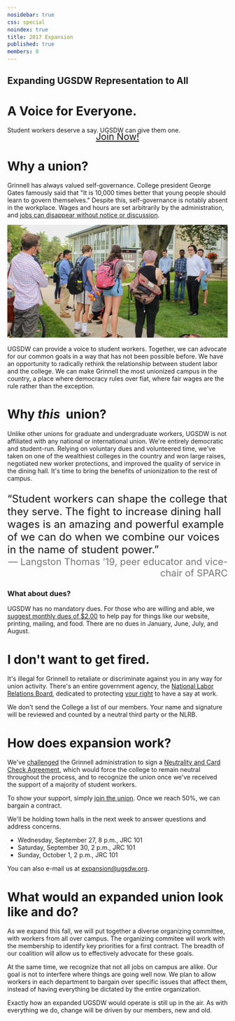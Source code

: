 ```yaml
---
nosidebar: true
css: special
noindex: true
title: 2017 Expansion
published: true
members: 0
---
```


<div class="text-banner">
    <h2 class="subtitle">Expanding UGSDW Representation to All</h2>
    <h1 class="title">A Voice for Everyone.</h1>
</div>

<span>
Student workers deserve a say.  UGSDW can give them one.
</span>

<div style="text-align: center">
<a href="/join" style="width: 60%; font-size: 1.5em; border-width: 2.5rem; border-color: #b22 white #b22 white; height: 0; padding: 0; line-height: 0; min-width: 240px" class="button">
Join Now!
</a>
</div>

# Why a union?

Grinnell has always valued self-governance. College president George Gates 
famously said that "It is 10,000 times better that young people should learn to 
govern themselves." Despite this, self-governance is notably absent in 
the workplace. Wages and hours are set arbitrarily by the administration, and
[jobs can disappear without notice or discussion](/2017/08/26/statement-on-the-closing-of-bob-s-underground-cafe-and-lyle-s-pub/).

![Expansion announcement](/assets/news/expansion_watching.jpg)

UGSDW can provide a voice to student workers. Together, we can advocate for our
common goals in a way that has not been possible before. We have an opportunity
to radically rethink the relationship between student labor and the college. We
can make Grinnell the most unionized campus in the country, a place where 
democracy rules over fiat, where fair wages are the rule rather than the
exception.

# Why *this* &nbsp;union?

Unlike other unions for graduate and undergraduate workers, UGSDW is not
affiliated with any national or international union. We're entirely 
democratic and student-run.  Relying on voluntary dues and volunteered time,
we've taken on one of the wealthiest colleges in the country and won large
raises, negotiated new worker protections, and improved the quality of service
in the dining hall. It's time to bring the benefits of unionization to the
rest of campus.

<div class="text-banner" style="font-size: 1.5rem; margin: 1em 0">
&ldquo;Student workers can shape the college that they serve. The fight to increase
dining hall wages is an amazing and powerful example of we can do when we
combine our voices in the name of student power.&rdquo;
<div style="color: #777; font-size: 0.9em; text-align: right">
— Langston Thomas &rsquo;19, peer educator and vice-chair of SPARC
</div>
</div>

### What about dues?

UGSDW has no mandatory dues. For those who are willing and able, we [suggest
monthly dues of $2.00](/members/dues/) to help pay for things like our 
website, printing, mailing, and food. 
There are no dues in January, June, July, and August.

# I don't want to get fired.

It's illegal for Grinnell to retaliate or discriminate against you in any way
for union activity.  There's an entire government agency, the [National Labor
Relations Board](http://www.nlrb.gov), dedicated to protecting 
[your right](/members/rights) to have a say at work.

We don't send the College a list of our members.  Your name and signature will
be reviewed and counted by a neutral third party or the NLRB.


# How does expansion work?

We've [challenged](/assets/news/open_letter.pdf) the Grinnell administration to 
sign a [Neutrality and Card Check Agreement](/assets/news/neutrality.pdf),
which would force the college to remain neutral throughout the process, and to
recognize the union once we've received the support of a majority of student
workers.

To show your support, simply [join the union](/join). Once we reach 50%, we
can bargain a contract.

We'll be holding town halls in the next week to answer questions and address
concerns.

- Wednesday, September 27, 8 p.m., JRC 101
- Saturday, September 30, 2 p.m., JRC 101
- Sunday, October 1, 2 p.m., JRC 101

You can also e-mail us at <expansion@ugsdw.org>.


# What would an expanded union look like and do?

As we expand this fall, we will put together a diverse organizing committee, 
with workers from all over campus.  The organizing commitee will work with
the membership to identify key priorities for a first contract.  The breadth
of our coalition will allow us to effectively advocate for these goals.

At the same time, we recognize that not all jobs on campus are alike.  Our 
goal is not to interfere where things are going well now.  We plan to allow
workers in each department to bargain over specific issues that affect them,
instead of having everything be dictated by the entire organization.

Exactly how an expanded UGSDW would operate is still up in the air.  As with
everything we do, change will be driven by our members, new and old.
